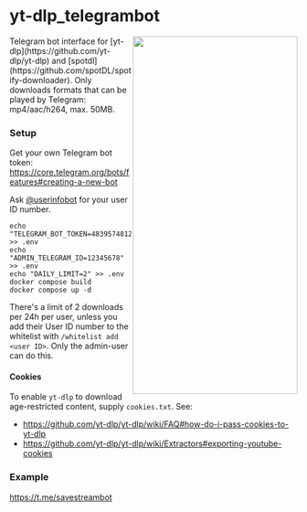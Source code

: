 # yt-dlp_telegrambot
<img align="right" width="288" height="626" src="https://i.imgur.com/iRa51WQ.jpeg">
Telegram bot interface for [yt-dlp](https://github.com/yt-dlp/yt-dlp) and [spotdl](https://github.com/spotDL/spotify-downloader). Only downloads formats that can be played by Telegram: mp4/aac/h264, max. 50MB.

### Setup
Get your own Telegram bot token: https://core.telegram.org/bots/features#creating-a-new-bot

Ask [@userinfobot](https://t.me/userinfobot) for your user ID number.

```
echo "TELEGRAM_BOT_TOKEN=4839574812:AAFD39kkdpWt3ywyRZergyOLMaJhac60qc" >> .env
echo "ADMIN_TELEGRAM_ID=12345678" >> .env
echo "DAILY_LIMIT=2" >> .env
docker compose build
docker compose up -d
```

There's a limit of 2 downloads per 24h per user, unless you add their User ID number to the whitelist with `/whitelist add <user ID>`. Only the admin-user can do this.

#### Cookies

To enable `yt-dlp` to download age-restricted content, supply `cookies.txt`. See:
- https://github.com/yt-dlp/yt-dlp/wiki/FAQ#how-do-i-pass-cookies-to-yt-dlp
- https://github.com/yt-dlp/yt-dlp/wiki/Extractors#exporting-youtube-cookies

### Example
https://t.me/savestreambot
